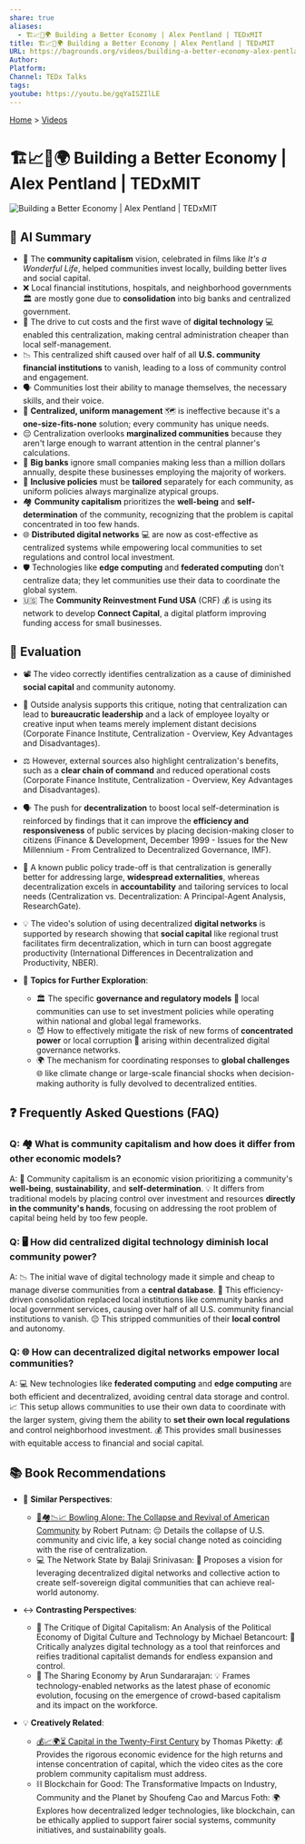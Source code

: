 ```yaml
---
share: true
aliases:
  - 🏗️📈🤝🌍 Building a Better Economy | Alex Pentland | TEDxMIT
title: 🏗️📈🤝🌍 Building a Better Economy | Alex Pentland | TEDxMIT
URL: https://bagrounds.org/videos/building-a-better-economy-alex-pentland-tedxmit
Author:
Platform:
Channel: TEDx Talks
tags:
youtube: https://youtu.be/gqYaISZIlLE
---
```

[Home](../index.md) > [Videos](./index.md)  
# 🏗️📈🤝🌍 Building a Better Economy | Alex Pentland | TEDxMIT  
![Building a Better Economy | Alex Pentland | TEDxMIT](https://youtu.be/gqYaISZIlLE)  
  
## 🤖 AI Summary  
* 🏦 The **community capitalism** vision, celebrated in films like *It's a Wonderful Life*, helped communities invest locally, building better lives and social capital.  
* ❌ Local financial institutions, hospitals, and neighborhood governments 🏛️ are mostly gone due to **consolidation** into big banks and centralized government.  
* 💾 The drive to cut costs and the first wave of **digital technology** 💻 enabled this centralization, making central administration cheaper than local self-management.  
* 📉 This centralized shift caused over half of all **U.S. community financial institutions** to vanish, leading to a loss of community control and engagement.  
* 🗣️ Communities lost their ability to manage themselves, the necessary skills, and their voice.  
* 📏 **Centralized, uniform management** 🗺️ is ineffective because it's a **one-size-fits-none** solution; every community has unique needs.  
* 😔 Centralization overlooks **marginalized communities** because they aren't large enough to warrant attention in the central planner's calculations.  
* 🏦 **Big banks** ignore small companies making less than a million dollars annually, despite these businesses employing the majority of workers.  
* 🤝 **Inclusive policies** must be **tailored** separately for each community, as uniform policies always marginalize atypical groups.  
* 🏘️ **Community capitalism** prioritizes the **well-being** and **self-determination** of the community, recognizing that the problem is capital concentrated in too few hands.  
* 🌐 **Distributed digital networks** 💻 are now as cost-effective as centralized systems while empowering local communities to set regulations and control local investment.  
* 🛡️ Technologies like **edge computing** and **federated computing** don't centralize data; they let communities use their data to coordinate the global system.  
* 🇺🇸 The **Community Reinvestment Fund USA** (CRF) 💰 is using its network to develop **Connect Capital**, a digital platform improving funding access for small businesses.  
  
## 🤔 Evaluation  
* 📽️ The video correctly identifies centralization as a cause of diminished **social capital** and community autonomy.  
* 📝 Outside analysis supports this critique, noting that centralization can lead to **bureaucratic leadership** and a lack of employee loyalty or creative input when teams merely implement distant decisions (Corporate Finance Institute, Centralization - Overview, Key Advantages and Disadvantages).  
* ⚖️ However, external sources also highlight centralization's benefits, such as a **clear chain of command** and reduced operational costs (Corporate Finance Institute, Centralization - Overview, Key Advantages and Disadvantages).  
* 🗣️ The push for **decentralization** to boost local self-determination is reinforced by findings that it can improve the **efficiency and responsiveness** of public services by placing decision-making closer to citizens (Finance & Development, December 1999 - Issues for the New Millennium - From Centralized to Decentralized Governance, IMF).  
* 🌊 A known public policy trade-off is that centralization is generally better for addressing large, **widespread externalities**, whereas decentralization excels in **accountability** and tailoring services to local needs (Centralization vs. Decentralization: A Principal-Agent Analysis, ResearchGate).  
* 💡 The video's solution of using decentralized **digital networks** is supported by research showing that **social capital** like regional trust facilitates firm decentralization, which in turn can boost aggregate productivity (International Differences in Decentralization and Productivity, NBER).  
  
* 🧐 **Topics for Further Exploration**:  
    * 🏛️ The specific **governance and regulatory models** 📜 local communities can use to set investment policies while operating within national and global legal frameworks.  
    * 😈 How to effectively mitigate the risk of new forms of **concentrated power** or local corruption 🚧 arising within decentralized digital governance networks.  
    * 🌍 The mechanism for coordinating responses to **global challenges** 🌐 like climate change or large-scale financial shocks when decision-making authority is fully devolved to decentralized entities.  
  
## ❓ Frequently Asked Questions (FAQ)  
  
### Q: 🏘️ What is community capitalism and how does it differ from other economic models?  
A: 🤝 Community capitalism is an economic vision prioritizing a community's **well-being**, **sustainability**, and **self-determination**. 💡 It differs from traditional models by placing control over investment and resources **directly in the community's hands**, focusing on addressing the root problem of capital being held by too few people.  
  
### Q: 🖥️ How did centralized digital technology diminish local community power?  
A: 📉 The initial wave of digital technology made it simple and cheap to manage diverse communities from a **central database**. 🏦 This efficiency-driven consolidation replaced local institutions like community banks and local government services, causing over half of all U.S. community financial institutions to vanish. 😔 This stripped communities of their **local control** and autonomy.  
  
### Q: 🌐 How can decentralized digital networks empower local communities?  
A: 💻 New technologies like **federated computing** and **edge computing** are both efficient and decentralized, avoiding central data storage and control. 📈 This setup allows communities to use their own data to coordinate with the larger system, giving them the ability to **set their own local regulations** and control neighborhood investment. 💰 This provides small businesses with equitable access to financial and social capital.  
  
## 📚 Book Recommendations  
* 🤝 **Similar Perspectives**:  
    * [🎳🏘️📉📈 Bowling Alone: The Collapse and Revival of American Community](../books/bowling-alone.md) by Robert Putnam: 😔 Details the collapse of U.S. community and civic life, a key social change noted as coinciding with the rise of centralization.  
    * 💻 The Network State by Balaji Srinivasan: 🚀 Proposes a vision for leveraging decentralized digital networks and collective action to create self-sovereign digital communities that can achieve real-world autonomy.  
  
* ↔️ **Contrasting Perspectives**:  
    * 🚩 The Critique of Digital Capitalism: An Analysis of the Political Economy of Digital Culture and Technology by Michael Betancourt: 🧐 Critically analyzes digital technology as a tool that reinforces and reifies traditional capitalist demands for endless expansion and control.  
    * 📱 The Sharing Economy by Arun Sundararajan: 💡 Frames technology-enabled networks as the latest phase of economic evolution, focusing on the emergence of crowd-based capitalism and its impact on the workforce.  
  
* 💡 **Creatively Related**:  
    * [💰📈🌍⏳ Capital in the Twenty-First Century](../books/capital-in-the-twenty-first-century.md) by Thomas Piketty: 💰 Provides the rigorous economic evidence for the high returns and intense concentration of capital, which the video cites as the core problem community capitalism must address.  
    * ⛓️ Blockchain for Good: The Transformative Impacts on Industry, Community and the Planet by Shoufeng Cao and Marcus Foth: 🌍 Explores how decentralized ledger technologies, like blockchain, can be ethically applied to support fairer social systems, community initiatives, and sustainability goals.